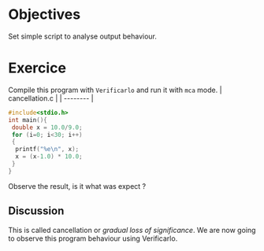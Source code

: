 # Objectives
Set simple script to analyse output behaviour.

# Exercice 
Compile this program with `Verificarlo` and run it with `mca` mode.
| cancellation.c |
| -------- |
```C
#include<stdio.h>
int main(){
 double x = 10.0/9.0;
 for (i=0; i<30; i++)
 { 
  printf("%e\n", x);
  x = (x-1.0) * 10.0;
 }
}
```
Observe the result, is it what was expect ?

## Discussion
This is called cancellation or *gradual loss of significance*. 
We are now going to observe this program behaviour using Verificarlo.
